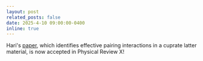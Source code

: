 ```yaml
---
layout: post
related_posts: false
date: 2025-4-10 09:00:00-0400
inline: true
---
```


Hari's [paper](/publications/#padma2025beyond), which identifies effective pairing interactions in a cuprate latter material, is now accepted in Physical Review X!
